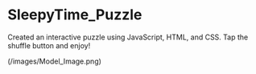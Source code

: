 # SleepyTime_Puzzle
Created an interactive puzzle using JavaScript, HTML, and CSS. Tap the shuffle button and enjoy!

(/images/Model_Image.png)
